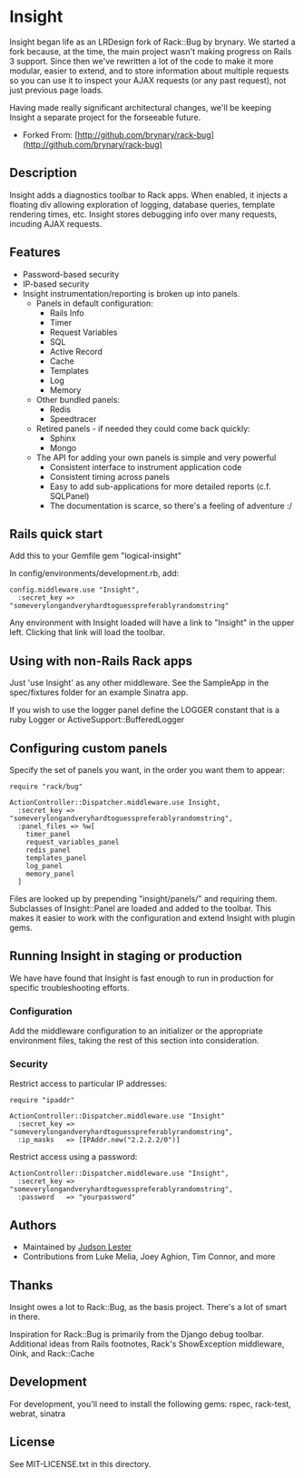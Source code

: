 Insight
=========

Insight began life as an LRDesign fork of Rack::Bug by brynary.  We started a fork because, at the time, the main project wasn't making progress on Rails 3 support.  Since then we've rewritten a lot of the code to make it more modular, easier to extend, and to store information about multiple requests so you can use it to inspect your AJAX requests (or any past request), not just previous page loads.

Having made really significant architectural changes, we'll be keeping Insight a separate project for the forseeable future.

* Forked From: [http://github.com/brynary/rack-bug](http://github.com/brynary/rack-bug)

Description
-----------

Insight adds a diagnostics toolbar to Rack apps. When enabled, it injects a floating div
allowing exploration of logging, database queries, template rendering times, etc.   Insight
stores debugging info over many requests, incuding AJAX requests.

Features
--------

* Password-based security
* IP-based security
* Insight instrumentation/reporting is broken up into panels.
    * Panels in default configuration:
        * Rails Info
        * Timer
        * Request Variables
        * SQL
        * Active Record
        * Cache
        * Templates
        * Log
        * Memory
    * Other bundled panels:
        * Redis
        * Speedtracer
    * Retired panels - if needed they could come back quickly:
        * Sphinx
        * Mongo
    * The API for adding your own panels is simple and very powerful
        * Consistent interface to instrument application code
        * Consistent timing across panels
        * Easy to add sub-applications for more detailed reports (c.f. SQLPanel)
        * The documentation is scarce, so there's a feeling of adventure :/

Rails quick start
---------------------------

Add this to your Gemfile
    gem "logical-insight"

In config/environments/development.rb, add:

    config.middleware.use "Insight",
      :secret_key => "someverylongandveryhardtoguesspreferablyrandomstring"

Any environment with Insight loaded will have a link to "Insight" in the upper left.  Clicking that link will load the toolbar.

Using with non-Rails Rack apps
------------------------------

Just 'use Insight' as any other middleware.  See the SampleApp in the spec/fixtures folder for an example Sinatra app.

If you wish to use the logger panel define the LOGGER constant that is a ruby Logger or ActiveSupport::BufferedLogger

Configuring custom panels
-------------------------

Specify the set of panels you want, in the order you want them to appear:

    require "rack/bug"

    ActionController::Dispatcher.middleware.use Insight,
      :secret_key => "someverylongandveryhardtoguesspreferablyrandomstring",
      :panel_files => %w[
        timer_panel
        request_variables_panel
        redis_panel
        templates_panel
        log_panel
        memory_panel
      ]

Files are looked up by prepending "insight/panels/" and requiring them.  Subclasses of Insight::Panel are loaded and added to the toolbar.  This makes it easier to work with the configuration and extend Insight with plugin gems.

Running Insight in staging or production
------------------------------------------

We have have found that Insight is fast enough to run in production for specific troubleshooting efforts.

### Configuration ####

Add the middleware configuration to an initializer or the appropriate environment files, taking the rest of this section into consideration.

### Security ####

Restrict access to particular IP addresses:

    require "ipaddr"

    ActionController::Dispatcher.middleware.use "Insight"
      :secret_key => "someverylongandveryhardtoguesspreferablyrandomstring",
      :ip_masks   => [IPAddr.new("2.2.2.2/0")]

Restrict access using a password:

    ActionController::Dispatcher.middleware.use "Insight",
      :secret_key => "someverylongandveryhardtoguesspreferablyrandomstring",
      :password   => "yourpassword"


Authors
-------

- Maintained by [Judson Lester](mailto:judson@lrdesign.com)
- Contributions from Luke Melia, Joey Aghion, Tim Connor, and more

Thanks
------
Insight owes a lot to Rack::Bug, as the basis project.  There's a lot of smart in there.

Inspiration for Rack::Bug is primarily from the Django debug toolbar. Additional ideas from Rails footnotes, Rack's ShowException middleware, Oink, and Rack::Cache

Development
-----------
For development, you'll need to install the following gems: rspec, rack-test, webrat, sinatra

License
-------

See MIT-LICENSE.txt in this directory.
